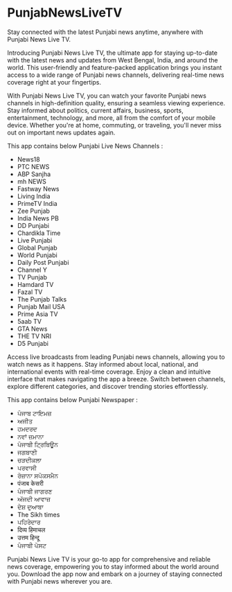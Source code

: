 # PunjabNewsLiveTV

Stay connected with the latest Punjabi news anytime, anywhere with Punjabi News Live TV.

 Introducing Punjabi News Live TV, the ultimate app for staying up-to-date with the latest news and updates from West Bengal, India, and around the world. This user-friendly and feature-packed application brings you instant access to a wide range of Punjabi news channels, delivering real-time news coverage right at your fingertips.

With Punjabi News Live TV, you can watch your favorite Punjabi news channels in high-definition quality, ensuring a seamless viewing experience. Stay informed about politics, current affairs, business, sports, entertainment, technology, and more, all from the comfort of your mobile device. Whether you're at home, commuting, or traveling, you'll never miss out on important news updates again.

This app contains below Punjabi Live News Channels :
- News18
- PTC NEWS
- ABP Sanjha
- mh NEWS
- Fastway News
- Living India
- PrimeTV India
- Zee Punjab
- India News PB
- DD Punjabi
- Chardikla Time
- Live Punjabi
- Global Punjab
- World Punjabi
- Daily Post Punjabi
- Channel Y
- TV Punjab
- Hamdard TV
- Fazal TV
- The Punjab Talks
- Punjab Mail USA
- Prime Asia TV
- 5aab TV
- GTA News
- THE TV NRI
- D5 Punjabi

Access live broadcasts from leading Punjabi news channels, allowing you to watch news as it happens. Stay informed about local, national, and international events with real-time coverage. Enjoy a clean and intuitive interface that makes navigating the app a breeze. Switch between channels, explore different categories, and discover trending stories effortlessly.

This app contains below Punjabi Newspaper :
- ਪੰਜਾਬ ਟਾਇਮਜ਼
- ਅਜੀਤ
- ਹਮਦਰਦ
- ਨਵਾਂ ਜ਼ਮਾਨਾ
- ਪੰਜਾਬੀ ਟ੍ਰਿਬਿਊਨ
- ਜਗਬਾਣੀ
- ਚੜਦੀਕਲਾ
- ਪਰਵਾਸੀ
- ਰੋਜ਼ਾਨਾ ਸਪੋਕਸਮੈਨ
- पंजाब केसरी
- ਪੰਜਾਬੀ ਜਾਗਰਣ
- ਅੱਜਦੀ ਆਵਾਜ਼
- ਦੇਸ਼ ਦੁਆਬਾ
- The Sikh times
- ਪਹਿਰੇਦਾਰ
- दिव्य हिमाचल
- उत्तम  हिन्दू
- ਪੰਜਾਬੀ ਪੋਸਟ

Punjabi News Live TV is your go-to app for comprehensive and reliable news coverage, empowering you to stay informed about the world around you. Download the app now and embark on a journey of staying connected with Punjabi news wherever you are.
 
